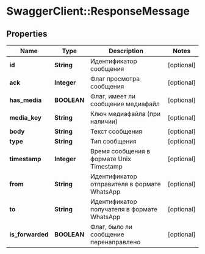 # SwaggerClient::ResponseMessage

## Properties
Name | Type | Description | Notes
------------ | ------------- | ------------- | -------------
**id** | **String** | Идентификатор сообщения | [optional] 
**ack** | **Integer** | Флаг просмотра сообщения | [optional] 
**has_media** | **BOOLEAN** | Флаг, имеет ли сообщение медиафайл | [optional] 
**media_key** | **String** | Ключ медиафайла (при наличии) | [optional] 
**body** | **String** | Текст сообщения | [optional] 
**type** | **String** | Тип сообщения | [optional] 
**timestamp** | **Integer** | Время сообщения в формате Unix Timestamp | [optional] 
**from** | **String** | Идентификатор отправителя в формате WhatsApp | [optional] 
**to** | **String** | Идентификатор получателя в формате WhatsApp | [optional] 
**is_forwarded** | **BOOLEAN** | Флаг, было ли сообщение перенаправлено | [optional] 

